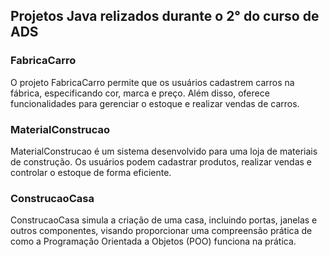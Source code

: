 ## Projetos Java relizados durante o 2° do curso de ADS

### FabricaCarro
O projeto FabricaCarro permite que os usuários cadastrem carros na fábrica, especificando cor, marca e preço. Além disso, oferece funcionalidades para gerenciar o estoque e realizar vendas de carros.

### MaterialConstrucao
MaterialConstrucao é um sistema desenvolvido para uma loja de materiais de construção. Os usuários podem cadastrar produtos, realizar vendas e controlar o estoque de forma eficiente.

### ConstrucaoCasa
ConstrucaoCasa simula a criação de uma casa, incluindo portas, janelas e outros componentes, visando proporcionar uma compreensão prática de como a Programação Orientada a Objetos (POO) funciona na prática.
